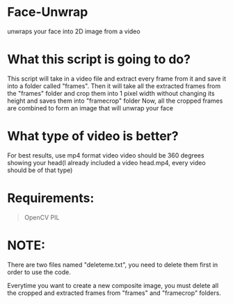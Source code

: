 # Face-Unwrap
unwraps your face into 2D image from a video

# What this script is going to do?
This script will take in a video file and extract every frame from it and save it into a folder called "frames".
Then it will take all the extracted frames from the "frames" folder and crop them into 1 pixel width without changing its height and saves them into "framecrop" folder
Now, all the cropped frames are combined to form an image that will unwrap your face

# What type of video is better?
For best results, use mp4 format video
video should be 360 degrees showing your head(I already included a video head.mp4, every video should be of that type)

# Requirements:
> OpenCV
> PIL

# NOTE:
There are two files named "deleteme.txt", you need to delete them first in order to use the code.

Everytime you want to create a new composite image, you must delete all the cropped and extracted frames from "frames" and "framecrop" folders.
